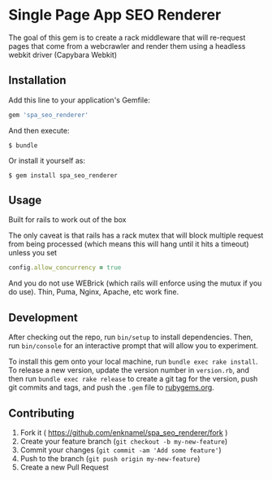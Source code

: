 # Single Page App SEO Renderer

The goal of this gem is to create a rack middleware that will re-request pages that come from a webcrawler and render them using a headless webkit driver (Capybara Webkit) 

## Installation

Add this line to your application's Gemfile:

```ruby
gem 'spa_seo_renderer'
```

And then execute:

    $ bundle

Or install it yourself as:

    $ gem install spa_seo_renderer

## Usage

Built for rails to work out of the box
 
The only caveat is that rails has a rack mutex that will block multiple request from being processed (which means this will hang until it hits a timeout) unless you set
```ruby
config.allow_concurrency = true
```

And you do not use WEBrick (which rails will enforce using the mutux if you do use). Thin, Puma, Nginx, Apache, etc work fine. 

## Development

After checking out the repo, run `bin/setup` to install dependencies. Then, run `bin/console` for an interactive prompt that will allow you to experiment.

To install this gem onto your local machine, run `bundle exec rake install`. To release a new version, update the version number in `version.rb`, and then run `bundle exec rake release` to create a git tag for the version, push git commits and tags, and push the `.gem` file to [rubygems.org](https://rubygems.org).

## Contributing

1. Fork it ( https://github.com/enknamel/spa_seo_renderer/fork )
2. Create your feature branch (`git checkout -b my-new-feature`)
3. Commit your changes (`git commit -am 'Add some feature'`)
4. Push to the branch (`git push origin my-new-feature`)
5. Create a new Pull Request
